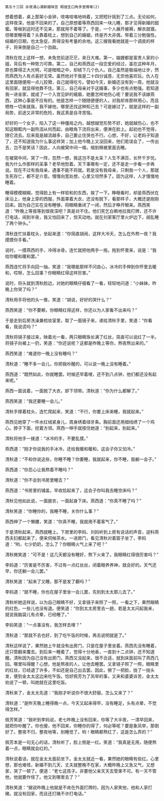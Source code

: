     第五十三回 永夜涌心潮新婚味苦 暇居生口角多室情难(2) 

   想着想着，桌上那架小金钟，吱咯吱咯地响着，又把短针摇到了三点。无论如何，这样夜深，他是不回来的了。自己原想着等燕西回来一块儿睡，那才见得新婚的甜蜜。等候到这时还不见来，那就用不着等了。于是，一个人展开被褥，解衣就寝。但哪里睡得着？头靠着枕上，想到自己的婚姻，终是齐大非偶，带着三分勉强性。结婚的日期，也太急促，弄得没有考量的余地。这三嫂我看她就是一个调皮的样子，将来倒是自己一个劲敌。

   清秋在枕上这样一想，未免觉前途茫茫，来日大难。第一，妯娌都是富贵人家的小姐，背后有一种势力可靠。第二，自己和燕西这一段恋爱的经过，虽在这种年月，原也算得正大光明，可是暗暗之中，却结下几个仇人。自己虽然是极端地让步，然而燕西为人有点喜好无常。虽然他对于我是二十四分诚恳，无奈他喜欢玩，仇人在这里面随便用一点儿狡猾，自己就得吃亏。譬如今天，新婚还没有到一周，他就没有回家，就显得他靠不住。第三，自己母亲对于这婚事，多少也有点勉强。若知道我一进金家，就成了一个入宫见妒的蛾眉，她要怎样地伤心呢？要说我不该嫁燕西，这种心事是不应有的。他是怎样一个随随便便的人，对我却肯那样用心，而且牺牲一切来就我，我不嫁他，哪里还找这种知己去？可是嫁过了，就是这样的一副局势，前途又非常的危险，我这真是自寻苦恼。

   好好的一个女子，陷入了这一种僵局之内，越想越觉形势不好，她就越伤心，也不知这眼眶内一副热泪从何而起，由眼角下流将出来，便淋在脸上。起初也不觉得，随它流去。后来竟是越流越多，自己要止住哭也不行。心想，不好，让老妈子知道了，还不知道我为什么事这样哭；加上他今晚上又没回来，他们若误会了，一传出去，岂不是笑话？因此，人向被窝中间一缩，缩到棉被里面去睡。

   在被窝中间，哭了一阵，忽然一想，我这岂不是太呆？人生不满百，长怀千岁忧。我为什么作那样的呆事？老早地愁着。天下事哪有一定，还不是走一步看一步再说。现在不过有我母亲，遇事不能不将就。若是没有我母亲，只剩我一个人，那就生死存亡，都不足介意。慢慢向宽处想，心里又坦然多了。因为这样，人才慢慢地睡着。

   睡得模模糊糊，觉得脸上有一样软和的东西，挨了一下。睁眼看时，却是燕西伏在床沿上，他身上穿的西服，外面罩着大衣，还没有脱下，看那样子，大概还是刚刚回来。因为自己实在没有睡够，将眼睛重闭了一闭，然后才睁开眼来。燕西笑道：“昨晚上等我等到很夜深吧？真是对不住。他们死乞白赖地拉我打牌，还不许打电话，闹到半夜，我又怕回来了，惊天动地。就在刘家客厅里火炉边下，胡乱睡了两个钟头。”

   清秋连忙扶着枕头，坐起来道：“你简直胡闹，这样大冷天，怎么在外熬一夜？我摸摸你手看。”

   说时，一摸燕西的手，冷得冰骨。连忙就把他两手一拖。拖到怀里来，说是：“我给你暖和暖和罢。”

   燕西连忙将手向回一抽，笑道：“我哪能那样不问良心，冰冷的手伸到你怀里去暖和，哎呀，怎么回事？你眼睛红得这样厉害。”

   说时，将头就到清秋脸边，对她的眼睛仔细看了一看，轻轻地问道：“小妹妹，昨晚上你哭了吗？”

   清秋用手将他的头一推，笑道：“胡说，好好的哭什么？”

   燕西笑道：“你不要赖，你眼睛红得这样，你还以为人家看不出来吗？”

   于是走到后房洗澡兼梳妆室里，取了一面镜子来，递给清秋手里，笑道：“你看看，我说谎吗？”

   清秋将镜子接过来，映着光一看，两只眼睛珠长满了红丝，简直可以说红了一半。将镜子向被上一扔，笑道：“你还说呢？这都是昨晚上等你，熬夜熬出来的。”

   燕西笑道：“难道你一晚上没有睡吗？”

   清秋道：“睡不多一会儿，你把我吵醒的，可以说一晚上没有睡着。”

   燕西道：“既然如此，你就睡罢。时候还早着哩，还不到八点钟，他们都还没有起来呢。”

   燕西一面说着，一面脱了大衣，卸下领带。清秋道：“你为什么都解了。”

   燕西笑道：“我还要睡一会儿。”

   清秋手撑着枕头，连忙爬起来，笑道：“不行，你要上床来睡，我就起来。”

   燕西见她穿了一件水红绒紧身儿，周身绣着绿牙条。胸前面还用细线绣了一个鸡心。脖子下面，挖着方领。燕西一伸手就按住她道：“别起来，别起来。”

   清秋将他手一拨道：“冰冷的手，不要乱摸。”

   燕西道：“刚才你说我的手冰冷，还给我暖和暖和，这会子你又怕冷。”

   清秋道：“不和你说这些，你睡不睡？你要睡，我就起来，你不睡，我躺一会子。”

   燕西道：“你忍心让我熬着不睡吗？”

   清秋道：“你不会到书房里睡去？”

   燕西道：“书房里的铺盖，早收拾起来了，这会子你叫我去睡空床吗？”

   清秋见他如此说，一面披衣，一面起身下床。燕西道：“你真不睡了吗？”

   清秋笑道：“你睡你的，我睡不睡，关你什么事？”

   燕西伸了一个懒腰，笑道：“你真不睡，我就用不着客气了。”

   于是清秋起来，燕西就睡上。下房里的李妈、刘妈听到上房有说话的声音，逆料燕西夫妇都起来了，便来伺候茶水。一进房门，看见清秋对着窗子坐了，李妈道：“哟，七少奶奶，怎么了？你眼睛火气上来了吧？”

   清秋微笑道：“可不是！这几天都没有睡好，熬下火来了。我眼睛红得很厉害吗？”

   李妈道：“厉害是不厉害，不过有一点红丝丝，闭着眼养养神，就会好的。天气还早，你还躺一会儿罢。”

   清秋笑道：“起来了又睡，那不是发了癫吗？”

   李妈道：“就不睡，你也在屋子里坐一会儿罢，先别到太太那儿去了。”

   清秋听她这样说，以为自己眼睛不好，又拿镜子来照了一照，一看之下，果然眼睛的红色，一些儿也没有退。便笑道：“你到太太房里去一趟，若是太太问起我来，就说我脑袋儿有点晕，已经睡了。”

   李妈笑道：“一点事没有，我怎样去哩？”

   清秋道：“那就不去也好，到了吃午饭的时候，再去说明就是了。”

   清秋这样说了，果然她上午就没有出房门，只是在屋子里坐着。燕西先没有睡着，还只管翻来覆去。到后来一睡着了，觉得十分地香，一直到十二点钟，还不知道醒。清秋因为自己没有出房门，燕西又没起来，很不合适，就到床面前叫了燕西几回。哪里叫得醒？心想，他是熬夜的人，让他去睡罢。又拿镜子照了一照，眼睛里的红丝，已经退了许多，不如还是自己出去罢。因此，擦了一把脸，拢了一拢头发，便到金太太这边来吃午饭。恰好佩芳为了凤举的事，又来和婆婆诉苦，金太太劝说了一顿，叫她就在这里吃饭。

   清秋来了，金太太先道：“我刚才听说你不很大舒服，怎么又来了？”

   清秋道：“是昨天晚上睡得晚一点，今天又起来得早，没有睡足，头有点晕，不觉得怎样。”

   佩芳笑道：“我听到李妈说，老七昨晚上没有回来，你等了大半夜，一清早回来，就把你吵醒了。你也傻，他不回来，你睡你的得了，何必等呢？要是象凤举，那倒好了。整夜不归，整夜地等，别睡觉了。哟！眼睛都熬红了，这是怎么弄的？”

   佩芳本是一句无心的话，清秋听了，脸上倒是一红。笑道：“我真是无用，随便熬着一点，眼睛就会红的。”

   清秋说着话，就在金太太面前坐下。金太太就近一看，果然她的眼睛有些红。心里想，那也难怪，新婚不到几天，丈夫就整晚不在家，大概昨晚上又急又气，又想家，哭了一顿了。便道：“老七这孩子。非要他父亲天天去管束不可。有一天不管他，他就要作怪了。他又到哪里去了？”

   清秋笑道：“据说昨晚上他就是不肯在外面打牌的，因为人家笑他，他和人家打赌，就没有回家，而且还打赌不许打电话。”


